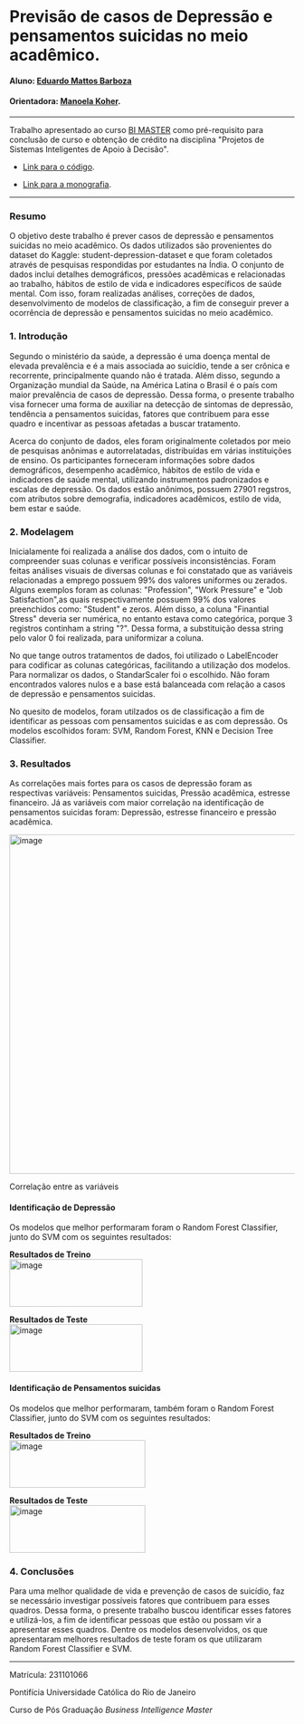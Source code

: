 <!-- antes de enviar a versão final, solicitamos que todos os comentários, colocados para orientação ao aluno, sejam removidos do arquivo -->
# Previsão de casos de Depressão e pensamentos suicidas no meio acadêmico.

#### Aluno: [Eduardo Mattos Barboza](https://github.com/EduMBR)
#### Orientadora: [Manoela Koher](https://github.com/link_do_github).

---

Trabalho apresentado ao curso [BI MASTER](https://ica.puc-rio.ai/bi-master) como pré-requisito para conclusão de curso e obtenção de crédito na disciplina "Projetos de Sistemas Inteligentes de Apoio à Decisão".

<!-- para os links a seguir, caso os arquivos estejam no mesmo repositório que este README, não há necessidade de incluir o link completo: basta incluir o nome do arquivo, com extensão, que o GitHub completa o link corretamente -->
- [Link para o código](https://github.com/EduMBR/Monografia-Bi-Master-2023.2/blob/main/Depressao_estudantil.ipynb). <!-- caso não aplicável, remover esta linha -->

- [Link para a monografia](https://github.com/EduMBR/Monografia-Bi-Master-2023.2/main/README.md). <!-- caso não aplicável, remover esta linha -->

---

### Resumo

<!-- trocar o texto abaixo pelo resumo do trabalho, em português -->

O objetivo deste trabalho é prever casos de depressão e pensamentos suicidas no meio acadêmico. Os dados utilizados são provenientes do dataset do Kaggle: student-depression-dataset e que foram coletados através de pesquisas respondidas por estudantes na Índia. O conjunto de dados inclui detalhes demográficos, pressões acadêmicas e relacionadas ao trabalho, hábitos de estilo de vida e indicadores específicos de saúde mental. Com isso, foram realizadas análises, correções de dados, desenvolvimento de modelos de classificação, a fim de conseguir prever a ocorrência de depressão e pensamentos suicidas no meio acadêmico. 

### 1. Introdução

Segundo o ministério da saúde, a depressão é uma doença mental de elevada prevalência e é a mais associada ao suicídio, tende a ser crônica e recorrente, principalmente quando não é tratada. Além disso, segundo a Organização mundial da Saúde, na América Latina o Brasil é o país com maior prevalência de casos de depressão. Dessa forma, o presente trabalho visa fornecer uma forma de auxiliar na detecção de sintomas de depressão, tendência a pensamentos suicidas, fatores que contribuem para esse quadro e incentivar as pessoas afetadas a buscar tratamento.

Acerca do conjunto de dados, eles foram originalmente coletados por meio de pesquisas anônimas e autorrelatadas, distribuídas em várias instituições de ensino. Os participantes forneceram informações sobre dados demográficos, desempenho acadêmico, hábitos de estilo de vida e indicadores de saúde mental, utilizando instrumentos padronizados e escalas de depressão. Os dados estão anônimos, possuem 27901 regstros, com atributos sobre demografia, indicadores acadêmicos, estilo de vida, bem estar e saúde.

### 2. Modelagem

Inicialamente foi realizada a análise dos dados, com o intuito de compreender suas colunas e verificar possíveis inconsistências. Foram feitas análises visuais de diversas colunas e foi constatado que as variáveis relacionadas a emprego possuem 99% dos valores uniformes ou zerados. Alguns exemplos foram as colunas: "Profession", "Work Pressure" e "Job Satisfaction",as quais respectivamente possuem 99% dos valores preenchidos como: "Student" e zeros. Além disso, a coluna "Finantial Stress" deveria ser numérica, no entanto estava como categórica, porque 3 registros continham a string "?". Dessa forma, a substituição dessa string pelo valor 0 foi realizada, para uniformizar a coluna. 

No que tange outros tratamentos de dados, foi utilizado o LabelEncoder para codificar as colunas categóricas, facilitando a utilização dos modelos. Para normalizar os dados, o StandarScaler foi o escolhido. Não foram encontrados valores nulos e a base está balanceada com relação a casos de depressão e pensamentos suicidas. 

No quesito de modelos, foram utilzados os de classificação a fim de identificar as pessoas com pensamentos suicidas e as com depressão. Os modelos escolhidos foram: SVM, Random Forest, KNN e Decision Tree Classifier. 


### 3. Resultados

As correlações mais fortes para os casos de depressão foram as respectivas variáveis: 
Pensamentos suicidas, Pressão acadêmica, estresse financeiro. Já as variáveis com maior correlação na identificação de pensamentos suicidas foram: 
Depressão, estresse financeiro e pressão acadêmica.

<img width="700" height="600" alt="image" src="https://github.com/user-attachments/assets/7cec07c5-776c-464f-ad77-6cfe049d0127" />                

Correlação entre as variáveis

#### Identificação de Depressão

Os modelos que melhor performaram foram o Random Forest Classifier, junto do SVM com os seguintes resultados:    

**Resultados de Treino**   
<img width="235" height="84" alt="image" src="https://github.com/user-attachments/assets/92aff8b8-569e-4413-a678-a03bddbf49b9" />

**Resultados de Teste**    
<img width="235" height="84" alt="image" src="https://github.com/user-attachments/assets/193d3ebe-736d-4cb5-81f1-47ba7c5b8bfa" />


#### Identificação de Pensamentos suicidas    

Os modelos que melhor performaram, também foram o Random Forest Classifier, junto do SVM com os seguintes resultados:
   
**Resultados de Treino**          
<img width="240" height="84" alt="image" src="https://github.com/user-attachments/assets/ebf01b16-29a9-42c7-b8de-a6a8a1898608" />

**Resultados de Teste**        
<img width="240" height="84" alt="image" src="https://github.com/user-attachments/assets/0e0c939b-d72e-440c-8387-1774603c2fd1" />

### 4. Conclusões

Para uma melhor qualidade de vida e prevenção de casos de suicídio, faz se necessário investigar possíveis fatores que contribuem para esses quadros. Dessa forma, o presente trabalho buscou identificar esses fatores e utilizá-los, a fim de identificar pessoas que estão ou possam vir a apresentar esses quadros. Dentre os modelos desenvolvidos, os que apresentaram melhores resultados de teste foram os que utilizaram Random Forest Classifier e SVM.

---

Matrícula: 231101066

Pontifícia Universidade Católica do Rio de Janeiro

Curso de Pós Graduação *Business Intelligence Master*
